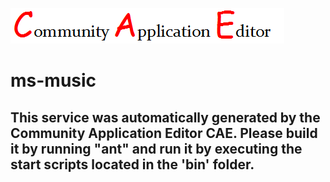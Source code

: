 ![CAE](https://github.com/CAE-Community-Application-Editor/CAE-Deployment-Temp/blob/master/microservice-114/img/logo.png)  

ms-music
===================


This service was automatically generated by the Community Application Editor CAE. Please build it by running "ant" and run it by executing the start scripts located in the 'bin' folder.
---------------
